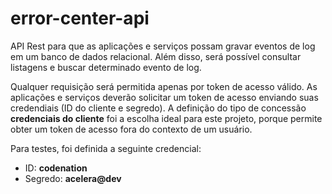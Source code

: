 # error-center-api
API Rest para que as aplicações e serviços possam gravar eventos de log em um banco de dados relacional. Além disso, será possível consultar listagens e buscar determinado evento de log.

Qualquer requisição será permitida apenas por token de acesso válido. As aplicações e serviços deverão solicitar um token de acesso enviando suas credendiais (ID do cliente e segredo). A definição do tipo de concessão **credenciais do cliente** foi a escolha ideal para este projeto, porque permite obter um token de acesso fora do contexto de um usuário.

Para testes, foi definida a seguinte credencial:
  - ID: **codenation**
  - Segredo: **acelera@dev**

